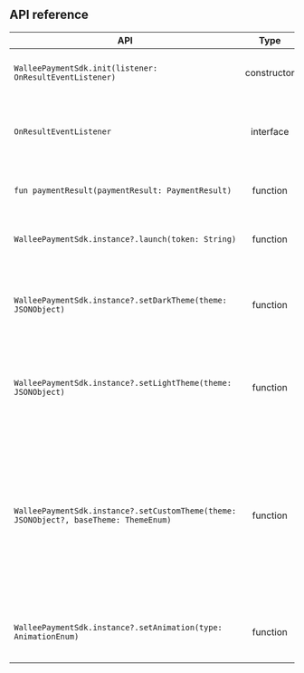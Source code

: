 ## API reference

| API | Type | Description |
| --- | :-: | --- |
| `WalleePaymentSdk.init(listener: OnResultEventListener)` | constructor | Initialization of SDK. Both Parameters are required! |
| `OnResultEventListener` | interface | Interface for handling post-payment events `paymentResult` |
| `fun paymentResult(paymentResult: PaymentResult)` | function | Result handler for transaction state |
| `WalleePaymentSdk.instance?.launch(token: String)` | function | Opening payment dialog (activity) |
| `WalleePaymentSdk.instance?.setDarkTheme(theme: JSONObject)` | function | Can override the whole dark theme or just some specific color. All colors are in json format |
| `WalleePaymentSdk.instance?.setLightTheme(theme: JSONObject)` | function | Can override the whole light theme or just some specific color. All colors are in json format |
| `WalleePaymentSdk.instance?.setCustomTheme(theme: JSONObject?, baseTheme: ThemeEnum)` | function | Force to use only this theme (independent on user's setup). Can override default light/dark theme and force to use it or completely replace all or specific colors |
| `WalleePaymentSdk.instance?.setAnimation(type: AnimationEnum)` | function | Defining type of animation for moving between the pages |

